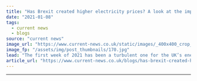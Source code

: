 ```yaml
---
title: "Has Brexit created higher electricity prices? A look at the impact of decoupling from EUphemia"
date: "2021-01-08"
tags: 
  - current news
  - blogs
source: "current news"
image_url: "https://www.current-news.co.uk/static/images/_400x400_crop_center-center/Brexit-pixabay-NC.jpg"
image_fp: "/assets/img/post_thumbnails/170.jpg"
lead: "​The first week of 2021 has been a turbulent one for the UK’s energy market, with price spikes and tight margins keeping traders on their toes."
article_url: "https://www.current-news.co.uk/blogs/has-brexit-created-higher-electricity-prices-a-look-at-the-impact-of-decoupling-from-euphemia?utm_source=rss-feeds&utm_medium=rss&utm_campaign=rss"
---
```


---
